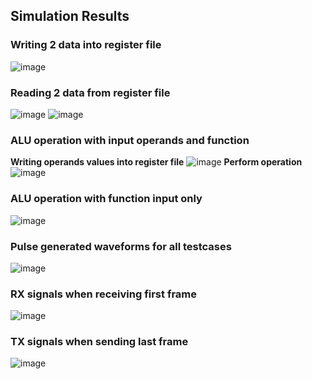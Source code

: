## Simulation Results
### Writing 2 data into register file 
![image](https://github.com/user-attachments/assets/3c5ba5e2-bdc9-4f9c-b8fb-dfe1d643fd86)

### Reading 2 data from register file 
![image](https://github.com/user-attachments/assets/7004ca15-9b02-42e6-9d2f-10421db72a42)
![image](https://github.com/user-attachments/assets/d554f6a5-879c-4a77-a316-f240a664b948)

### ALU operation with input operands and function
**Writing operands values into register file**
![image](https://github.com/user-attachments/assets/ac0a3d2a-72dd-4c6f-aa8d-07a9ce68e854)
**Perform operation**
![image](https://github.com/user-attachments/assets/e0c88c82-a86c-422f-a021-70695bf2b290)

### ALU operation with function input only
![image](https://github.com/user-attachments/assets/2fb283fa-3fd9-4b09-a1bd-cb958024ca1e)

### Pulse generated waveforms for all testcases
![image](https://github.com/user-attachments/assets/43e8e686-c0ba-4c98-848d-195523068f5a)

### RX signals when receiving first frame 
![image](https://github.com/user-attachments/assets/8f25cdb7-1479-41b1-9b6b-5a7310281c32)

### TX signals when sending last frame
![image](https://github.com/user-attachments/assets/5825b1a2-6ecb-4e99-8a4f-003e4e803e73)
